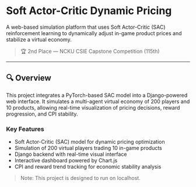 # Soft Actor-Critic Dynamic Pricing
A web-based simulation platform that uses Soft Actor-Critic (SAC) reinforcement learning to dynamically adjust in-game product prices and stabilize a virtual economy.

> 🏆 2nd Place — NCKU CSIE Capstone Competition (115th)


---

## 🔍 Overview

This project integrates a PyTorch-based SAC model into a Django-powered web interface. It simulates a multi-agent virtual economy of 200 players and 10 products, allowing real-time visualization of pricing decisions, reward progression, and CPI stability.

### Key Features
- Soft Actor-Critic (SAC) model for dynamic pricing optimization
- Simulation of 200 virtual players trading 10 in-game products
- Django backend with real-time visual interface
- Interactive dashboard powered by Chart.js
- CPI and reward trend tracking for economic stability analysis

> Note: This project is designed to run on localhost.
